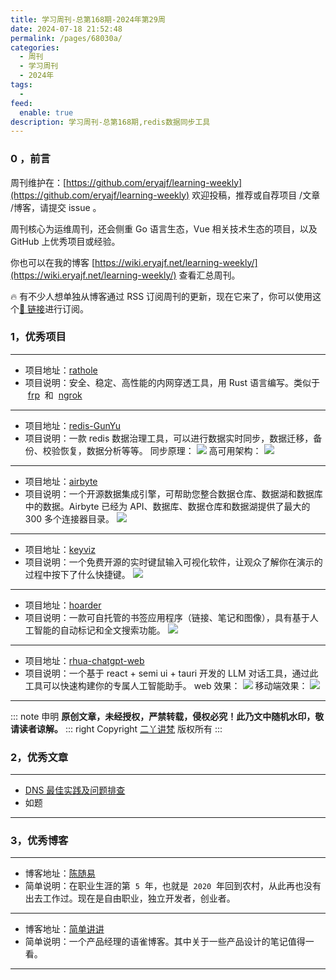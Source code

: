 ```yaml
---
title: 学习周刊-总第168期-2024年第29周
date: 2024-07-18 21:52:48
permalink: /pages/68030a/
categories:
  - 周刊
  - 学习周刊
  - 2024年
tags:
  -
feed:
  enable: true
description: 学习周刊-总第168期,redis数据同步工具
---
```


### 0 ，前言

周刊维护在：[https://github.com/eryajf/learning-weekly](https://github.com/eryajf/learning-weekly) 欢迎投稿，推荐或自荐项目 /文章 /博客，请提交 issue 。

周刊核心为运维周刊，还会侧重 Go 语言生态，Vue 相关技术生态的项目，以及 GitHub 上优秀项目或经验。

你也可以在我的博客 [https://wiki.eryajf.net/learning-weekly/](https://wiki.eryajf.net/learning-weekly/) 查看汇总周刊。

🔥 有不少人想单独从博客通过 RSS 订阅周刊的更新，现在它来了，你可以使用这个[🔗 链接](https://wiki.eryajf.net/learning-weekly.xml)进行订阅。

### 1，优秀项目

---

- 项目地址：[rathole](https://github.com/rapiz1/rathole)
- 项目说明：安全、稳定、高性能的内网穿透工具，用 Rust 语言编写。类似于  [frp](https://github.com/fatedier/frp)  和  [ngrok](https://github.com/inconshreveable/ngrok)

---

- 项目地址：[redis-GunYu](https://github.com/mgtv-tech/redis-GunYu)
- 项目说明：一款 redis 数据治理工具，可以进行数据实时同步，数据迁移，备份、校验恢复，数据分析等等。
  同步原理：
  ![](https://t.eryajf.net/imgs/2024/05/1716389239937.webp)
  高可用架构：
  ![](https://t.eryajf.net/imgs/2024/05/1716389264320.webp)

---

- 项目地址：[airbyte](https://github.com/airbytehq/airbyte)
- 项目说明：一个开源数据集成引擎，可帮助您整合数据仓库、数据湖和数据库中的数据。Airbyte 已经为 API、数据库、数据仓库和数据湖提供了最大的 300 多个连接器目录。
  ![](https://t.eryajf.net/imgs/2024/05/1716972370582.webp)

---

- 项目地址：[keyviz](https://github.com/mulaRahul/keyviz)
- 项目说明：一个免费开源的实时键鼠输入可视化软件，让观众了解你在演示的过程中按下了什么快捷键。
  ![](https://t.eryajf.net/imgs/2024/05/1716388947478.webp)

---

- 项目地址：[hoarder](https://github.com/hoarder-app/hoarder)
- 项目说明：一款可自托管的书签应用程序（链接、笔记和图像），具有基于人工智能的自动标记和全文搜索功能。
  ![](https://t.eryajf.net/imgs/2024/05/1716638789524.webp)

---

- 项目地址：[rhua-chatgpt-web](https://github.com/rhua-ai/rhua-chatgpt-web)
- 项目说明：一个基于 react + semi ui + tauri 开发的 LLM 对话工具，通过此工具可以快速构建你的专属人工智能助手。
  web 效果：
  ![](https://t.eryajf.net/imgs/2024/05/1716812445987.webp)
  移动端效果：
  ![](https://t.eryajf.net/imgs/2024/05/1716812466253.webp)

---

::: note 申明
**原创文章<Badge text='eryajf' />，未经授权，严禁转载，侵权必究！此乃文中随机水印，敬请读者谅解。**
::: right
Copyright [二丫讲梵](https://wiki.eryajf.net) 版权所有
:::

### 2，优秀文章

---

- [DNS 最佳实践及问题排查](https://www.xiaowu95.wang/posts/1db06000/#%E4%BC%98%E5%8C%96%E5%9F%9F%E5%90%8D%E8%A7%A3%E6%9E%90%E8%AF%B7%E6%B1%82)
- 如题

---

### 3，优秀博客

---

- 博客地址：[陈随易](https://me.yicode.tech/)
- 简单说明：在职业生涯的第  `5`  年，也就是  `2020`  年回到农村，从此再也没有出去工作过。现在是自由职业，独立开发者，创业者。

---

- 博客地址：[简单讲讲](https://www.yuque.com/sptalk/pm)
- 简单说明：一个产品经理的语雀博客。其中关于一些产品设计的笔记值得一看。

---
